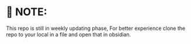 # 💫 NOTE:
This repo is still in weekly updating phase,
For better experience clone the repo to your local in a file and open that in obsidian.

